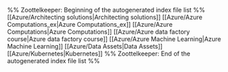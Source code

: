 %% Zoottelkeeper: Beginning of the autogenerated index file list  %%
 [[Azure/Architecting solutions|Architecting solutions]]
 [[Azure/Azure Computations_ex|Azure Computations_ex]]
 [[Azure/Azure Computations|Azure Computations]]
 [[Azure/Azure data factory course|Azure data factory course]]
 [[Azure/Azure Machine Learning|Azure Machine Learning]]
 [[Azure/Data Assets|Data Assets]]
 [[Azure/Kubernetes|Kubernetes]]
%% Zoottelkeeper: End of the autogenerated index file list  %%
